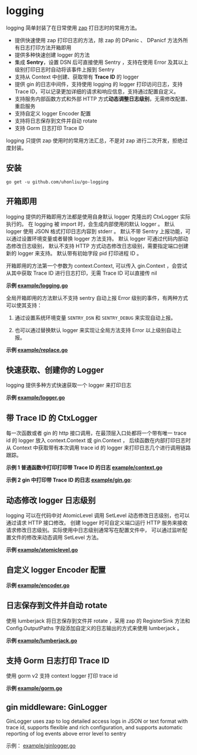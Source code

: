 # logging

logging 简单封装了在日常使用 [zap](https://github.com/uber-go/zap) 打日志时的常用方法。

- 提供快速使用 zap 打印日志的方法，除 zap 的 DPanic 、 DPanicf 方法外所有日志打印方法开箱即用
- 提供多种快速创建 logger 的方法
- 集成 **Sentry**，设置 DSN 后可直接使用 Sentry ，支持在使用 Error 及其以上级别打印日志时自动将该事件上报到 Sentry
- 支持从 Context 中创建、获取带有 **Trace ID** 的 logger
- 提供 gin 的日志中间件，支持使用 logging 的 logger 打印访问日志，支持 Trace ID，可以记录更加详细的请求和响应信息，支持通过配置自定义。
- 支持服务内部函数方式和外部 HTTP 方式**动态调整日志级别**，无需修改配置、重启服务
- 支持自定义 logger Encoder 配置
- 支持将日志保存到文件并自动 rotate
- 支持 Gorm 日志打印 Trace ID

logging 只提供 zap 使用时的常用方法汇总，不是对 zap 进行二次开发，拒绝过度封装。

## 安装

```
go get -u github.com/uhonliu/go-logging
```

## 开箱即用

logging 提供的开箱即用方法都是使用自身默认 logger 克隆出的 CtxLogger 实际执行的。 在 logging 被 import 时，会生成内部使用的默认 logger 。 默认 logger 使用 JSON
格式打印日志内容到 stderr 。 默认不带 Sentry 上报功能，可以通过设置环境变量或者替换 logger 方法支持。 默认 logger 可通过代码内部动态修改日志级别， 默认不支持 HTTP
方式动态修改日志级别，需要指定端口创建新的 logger 来支持。 默认带有初始字段 pid 打印进程 ID 。

开箱即用的方法第一个参数为 context.Context, 可以传入 gin.Context ，会尝试从其中获取 Trace ID 进行日志打印，无需 Trace ID 可以直接传 nil

**示例 [example/logging.go](example/logging.go)**

全局开箱即用的方法默认不支持 sentry 自动上报 Error 级别的事件，有两种方式可以使其支持：

1. 通过设置系统环境变量 `SENTRY_DSN` 和 `SENTRY_DEBUG` 来实现自动上报。

2. 也可以通过替换默认 logger 来实现让全局方法支持 Error 以上级别自动上报。

**示例 [example/replace.go](example/replace.go)**

## 快速获取、创建你的 Logger

logging 提供多种方式快速获取一个 logger 来打印日志

**示例 [example/logger.go](example/logger.go)**

## 带 Trace ID 的 CtxLogger

每一次函数或者 gin 的 http 接口调用，在最顶层入口处都将一个带有唯一 trace id 的 logger 放入 context.Context 或 gin.Context ， 后续函数在内部打印日志时从 Context
中获取带有本次调用 trace id 的 logger 来打印日志几个进行调用链路跟踪。

**示例 1 普通函数中打印打印带 Trace ID 的日志 [example/context.go](example/context.go)**

**示例 2 gin 中打印带 Trace ID 的日志 [example/gin.go](example/gintraceid.go)**:

## 动态修改 logger 日志级别

logging 可以在代码中对 AtomicLevel 调用 SetLevel 动态修改日志级别，也可以通过请求 HTTP 接口修改。 创建 logger 时可自定义端口运行 HTTP
服务来接收请求修改日志级别。实际使用中日志级别通常写在配置文件中， 可以通过监听配置文件的修改来动态调用 SetLevel 方法。

**示例 [example/atomiclevel.go](example/atomiclevel.go)**

## 自定义 logger Encoder 配置

**示例 [example/encoder.go](example/encoder.go)**

## 日志保存到文件并自动 rotate

使用 lumberjack 将日志保存到文件并 rotate ，采用 zap 的 RegisterSink 方法和 Config.OutputPaths 字段添加自定义的日志输出的方式来使用 lumberjack 。

**示例 [example/lumberjack.go](example/lumberjack.go)**

## 支持 Gorm 日志打印 Trace ID

使用 gorm v2 支持 context logger 打印 trace id

**示例 [example/gorm.go](example/gorm.go)**

## gin middleware: GinLogger

GinLogger uses zap to log detailed access logs in JSON or text format with trace id, supports flexible and rich
configuration, and supports automatic reporting of log events above error level to sentry

示例： [example/ginlogger.go](./example/ginlogger.go)

